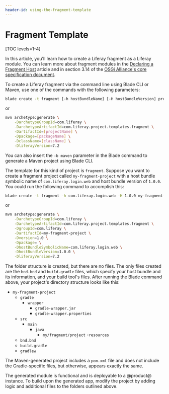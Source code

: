 ```yaml
---
header-id: using-the-fragment-template
---
```


# Fragment Template

[TOC levels=1-4]

In this article, you'll learn how to create a Liferay fragment as a Liferay
module. You can learn more about fragment modules in the
[Declaring a Fragment Host](/docs/7-1/tutorials/-/knowledge_base/t/overriding-a-modules-jsps#declaring-a-fragment-host)
article and in section 3.14 of the
[OSGi Alliance's core specification document](https://www.osgi.org/developer/downloads/release-6/).

To create a Liferay fragment via the command line using Blade CLI or
Maven, use one of the commands with the following parameters:

```bash
blade create -t fragment [-h hostBundleName] [-H hostBundleVersion] projectName
```

or

```bash
mvn archetype:generate \
    -DarchetypeGroupId=com.liferay \
    -DarchetypeArtifactId=com.liferay.project.templates.fragment \
    -DartifactId=[projectName] \
    -Dpackage=[packageName] \
    -DclassName=[className] \
    -DliferayVersion=7.2
```

You can also insert the `-b maven` parameter in the Blade command to generate a
Maven project using Blade CLI.

The template for this kind of project is `fragment`. Suppose you want to create
a fragment project called `my-fragment-project` with a host bundle symbolic name
of `com.liferay.login.web` and host bundle version of `1.0.0`. You could run the
following command to accomplish this:

```bash
blade create -t fragment -h com.liferay.login.web -H 1.0.0 my-fragment-project
```

or

```bash
mvn archetype:generate \
    -DarchetypeGroupId=com.liferay \
    -DarchetypeArtifactId=com.liferay.project.templates.fragment \
    -DgroupId=com.liferay \
    -DartifactId=my-fragment-project \
    -Dversion=1.0 \
    -Dpackage= \
    -DhostBundleSymbolicName=com.liferay.login.web \
    -DhostBundleVersion=1.0.0 \
    -DliferayVersion=7.2
```

The folder structure is created, but there are no files. The only files created
are the `bnd.bnd` and `build.gradle` files, which specify your host bundle and
its information, and your build tool's files. After running the Blade command
above, your project's directory structure looks like this:

- `my-fragment-project`
    - `gradle`
        - `wrapper`
            - `gradle-wrapper.jar`
            - `gradle-wrapper.properties`
    - `src`
        - `main`
            - `java`
                - `my/fragment/project`
            -`resources`
    - `bnd.bnd`
    - `build.gradle`
    - `gradlew`

The Maven-generated project includes a `pom.xml` file and does not include the
Gradle-specific files, but otherwise, appears exactly the same.

The generated module is functional and is deployable to a @product@ instance. To
build upon the generated app, modify the project by adding logic and additional
files to the folders outlined above.
